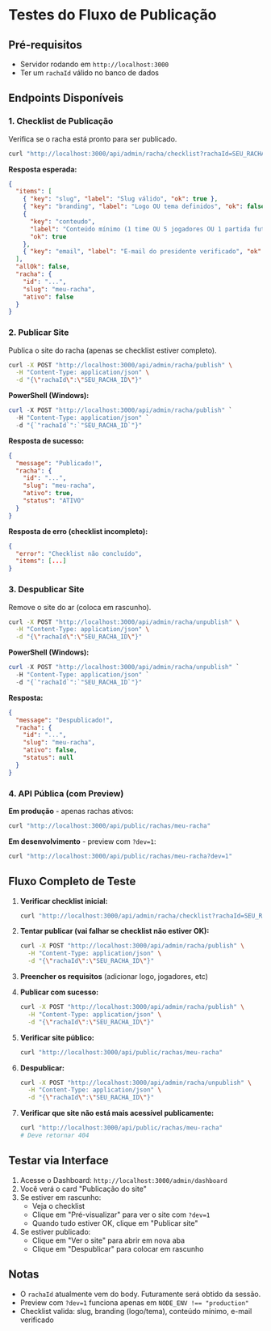 # Testes do Fluxo de Publicação

## Pré-requisitos

- Servidor rodando em `http://localhost:3000`
- Ter um `rachaId` válido no banco de dados

## Endpoints Disponíveis

### 1. Checklist de Publicação

Verifica se o racha está pronto para ser publicado.

```bash
curl "http://localhost:3000/api/admin/racha/checklist?rachaId=SEU_RACHA_ID"
```

**Resposta esperada:**

```json
{
  "items": [
    { "key": "slug", "label": "Slug válido", "ok": true },
    { "key": "branding", "label": "Logo OU tema definidos", "ok": false },
    {
      "key": "conteudo",
      "label": "Conteúdo mínimo (1 time OU 5 jogadores OU 1 partida futura)",
      "ok": true
    },
    { "key": "email", "label": "E-mail do presidente verificado", "ok": true }
  ],
  "allOk": false,
  "racha": {
    "id": "...",
    "slug": "meu-racha",
    "ativo": false
  }
}
```

### 2. Publicar Site

Publica o site do racha (apenas se checklist estiver completo).

```bash
curl -X POST "http://localhost:3000/api/admin/racha/publish" \
  -H "Content-Type: application/json" \
  -d "{\"rachaId\":\"SEU_RACHA_ID\"}"
```

**PowerShell (Windows):**

```powershell
curl -X POST "http://localhost:3000/api/admin/racha/publish" `
  -H "Content-Type: application/json" `
  -d "{`"rachaId`":`"SEU_RACHA_ID`"}"
```

**Resposta de sucesso:**

```json
{
  "message": "Publicado!",
  "racha": {
    "id": "...",
    "slug": "meu-racha",
    "ativo": true,
    "status": "ATIVO"
  }
}
```

**Resposta de erro (checklist incompleto):**

```json
{
  "error": "Checklist não concluído",
  "items": [...]
}
```

### 3. Despublicar Site

Remove o site do ar (coloca em rascunho).

```bash
curl -X POST "http://localhost:3000/api/admin/racha/unpublish" \
  -H "Content-Type: application/json" \
  -d "{\"rachaId\":\"SEU_RACHA_ID\"}"
```

**PowerShell (Windows):**

```powershell
curl -X POST "http://localhost:3000/api/admin/racha/unpublish" `
  -H "Content-Type: application/json" `
  -d "{`"rachaId`":`"SEU_RACHA_ID`"}"
```

**Resposta:**

```json
{
  "message": "Despublicado!",
  "racha": {
    "id": "...",
    "slug": "meu-racha",
    "ativo": false,
    "status": null
  }
}
```

### 4. API Pública (com Preview)

**Em produção** - apenas rachas ativos:

```bash
curl "http://localhost:3000/api/public/rachas/meu-racha"
```

**Em desenvolvimento** - preview com `?dev=1`:

```bash
curl "http://localhost:3000/api/public/rachas/meu-racha?dev=1"
```

## Fluxo Completo de Teste

1. **Verificar checklist inicial:**

   ```bash
   curl "http://localhost:3000/api/admin/racha/checklist?rachaId=SEU_RACHA_ID"
   ```

2. **Tentar publicar (vai falhar se checklist não estiver OK):**

   ```bash
   curl -X POST "http://localhost:3000/api/admin/racha/publish" \
     -H "Content-Type: application/json" \
     -d "{\"rachaId\":\"SEU_RACHA_ID\"}"
   ```

3. **Preencher os requisitos** (adicionar logo, jogadores, etc)

4. **Publicar com sucesso:**

   ```bash
   curl -X POST "http://localhost:3000/api/admin/racha/publish" \
     -H "Content-Type: application/json" \
     -d "{\"rachaId\":\"SEU_RACHA_ID\"}"
   ```

5. **Verificar site público:**

   ```bash
   curl "http://localhost:3000/api/public/rachas/meu-racha"
   ```

6. **Despublicar:**

   ```bash
   curl -X POST "http://localhost:3000/api/admin/racha/unpublish" \
     -H "Content-Type: application/json" \
     -d "{\"rachaId\":\"SEU_RACHA_ID\"}"
   ```

7. **Verificar que site não está mais acessível publicamente:**
   ```bash
   curl "http://localhost:3000/api/public/rachas/meu-racha"
   # Deve retornar 404
   ```

## Testar via Interface

1. Acesse o Dashboard: `http://localhost:3000/admin/dashboard`
2. Você verá o card "Publicação do site"
3. Se estiver em rascunho:
   - Veja o checklist
   - Clique em "Pré-visualizar" para ver o site com `?dev=1`
   - Quando tudo estiver OK, clique em "Publicar site"
4. Se estiver publicado:
   - Clique em "Ver o site" para abrir em nova aba
   - Clique em "Despublicar" para colocar em rascunho

## Notas

- O `rachaId` atualmente vem do body. Futuramente será obtido da sessão.
- Preview com `?dev=1` funciona apenas em `NODE_ENV !== "production"`
- Checklist valida: slug, branding (logo/tema), conteúdo mínimo, e-mail verificado
